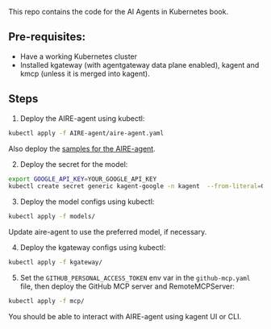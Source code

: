 This repo contains the code for the AI Agents in Kubernetes book.

## Pre-requisites:
* Have a working Kubernetes cluster
* Installed kgateway (with agentgateway data plane enabled), kagent and kmcp (unless it is merged into kagent).

## Steps
1. Deploy the AIRE-agent using kubectl:

```bash
kubectl apply -f AIRE-agent/aire-agent.yaml
```

Also deploy the [samples for the AIRE-agent](https://github.com/AI-agents-in-k8s/aire-sample-apps).

2. Deploy the secret for the model:

```bash
export GOOGLE_API_KEY=YOUR_GOOGLE_API_KEY
kubectl create secret generic kagent-google -n kagent  --from-literal=GOOGLE_API_KEY=$GOOGLE_API_KEY   --dry-run=client -oyaml | kubectl apply -f -
```

3. Deploy the model configs using kubectl:

```bash
kubectl apply -f models/
```
Update aire-agent to use the preferred model, if necessary.

4. Deploy the kgateway configs using kubectl:

```bash
kubectl apply -f kgateway/
```

5. Set the `GITHUB_PERSONAL_ACCESS_TOKEN` env var in the `github-mcp.yaml` file, then deploy the GitHub MCP server and RemoteMCPServer:


```bash
kubectl apply -f mcp/
```

You should be able to interact with AIRE-agent using kagent UI or CLI.
